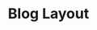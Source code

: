---
title: "Blog Layout"
description: "Part of my first static web projects using only HTML and CSS. This was completed using the following  from Platzi"
image: "/img/projects/blog-layout1.webp"
sourceCode: "https://github.com/martin-tercero1/Blog-Layout"
liveDemo: "https://martin-tercero1.github.io/Blog-Layout/"
technologies: ["HTML", "CSS"]
order: 10
---